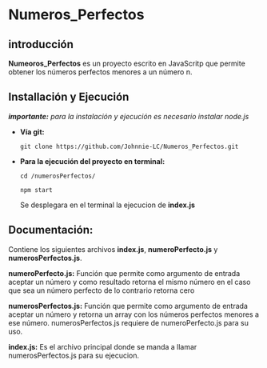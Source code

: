 # Numeros_Perfectos

## introducción

**Numeoros_Perfectos** es un proyecto escrito en JavaScritp que permite obtener los números perfectos menores a un número n.

## Installación y Ejecución

**_importante:_** _para la instalación y ejecución es necesario instalar node.js_

- **Vía git:**

  `git clone https://github.com/Johnnie-LC/Numeros_Perfectos.git`

- **Para la ejecución del proyecto en terminal:**

  `cd /numerosPerfectos/`

  `npm start `

  Se desplegara en el terminal la ejecucion de **index.js**

## Documentación:

Contiene los siguientes archivos **index.js**, **numeroPerfecto.js** y **numerosPerfectos.js**.

**numeroPerfecto.js:** Función que permite como argumento de entrada aceptar un número y como resultado retorna el mismo número en el caso que sea un número perfecto de lo contrario retorna cero

**numerosPerfectos.js:** Función que permite como argumento de entrada aceptar un número y retorna un array con los números perfectos menores a ese número. numerosPerfectos.js requiere de numeroPerfecto.js para su uso.

**index.js:** Es el archivo principal donde se manda a llamar numerosPerfectos.js para su ejecucion.
